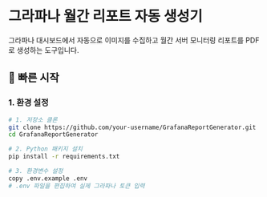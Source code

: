 # 그라파나 월간 리포트 자동 생성기

그라파나 대시보드에서 자동으로 이미지를 수집하고 월간 서버 모니터링 리포트를 PDF로 생성하는 도구입니다.

## 🚀 빠른 시작

### 1. 환경 설정
```bash
# 1. 저장소 클론
git clone https://github.com/your-username/GrafanaReportGenerator.git
cd GrafanaReportGenerator

# 2. Python 패키지 설치
pip install -r requirements.txt

# 3. 환경변수 설정
copy .env.example .env
# .env 파일을 편집하여 실제 그라파나 토큰 입력